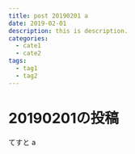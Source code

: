 ```yaml
---
title: post 20190201 a
date: 2019-02-01
description: this is description.
categories:
  - cate1
  - cate2
tags:
  - tag1
  - tag2
---
```


# 20190201の投稿
てすと a
